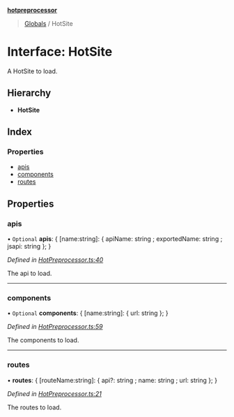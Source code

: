 **[hotpreprocessor](../README.md)**

> [Globals](../globals.md) / HotSite

# Interface: HotSite

A HotSite to load.

## Hierarchy

* **HotSite**

## Index

### Properties

* [apis](hotsite.md#apis)
* [components](hotsite.md#components)
* [routes](hotsite.md#routes)

## Properties

### apis

• `Optional` **apis**: { [name:string]: { apiName: string ; exportedName: string ; jsapi: string  };  }

*Defined in [HotPreprocessor.ts:40](https://github.com/OurFreeLight/HotPreprocessor/blob/4cb6771/src/HotPreprocessor.ts#L40)*

The api to load.

___

### components

• `Optional` **components**: { [name:string]: { url: string  };  }

*Defined in [HotPreprocessor.ts:59](https://github.com/OurFreeLight/HotPreprocessor/blob/4cb6771/src/HotPreprocessor.ts#L59)*

The components to load.

___

### routes

•  **routes**: { [routeName:string]: { api?: string ; name: string ; url: string  };  }

*Defined in [HotPreprocessor.ts:21](https://github.com/OurFreeLight/HotPreprocessor/blob/4cb6771/src/HotPreprocessor.ts#L21)*

The routes to load.
